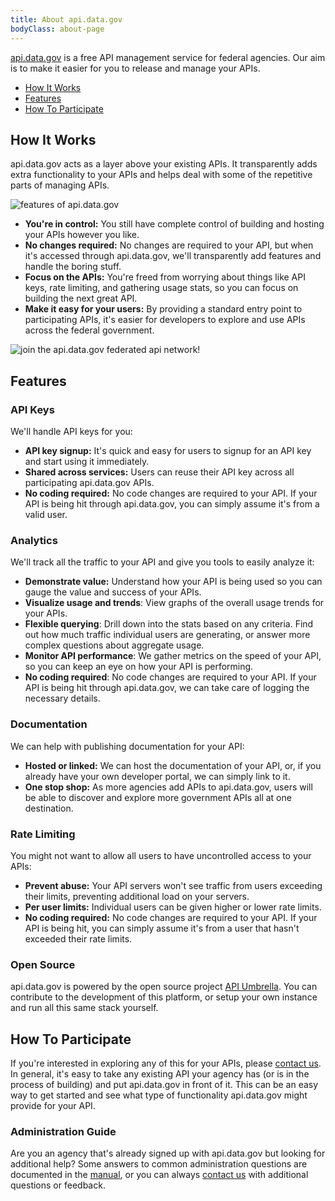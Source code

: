 ```yaml
---
title: About api.data.gov
bodyClass: about-page
---
```


[api.data.gov](http://api.data.gov/) is a free API management service for federal agencies. Our aim is to make it easier for you to release and manage your APIs.

* [How It Works](#how-it-works)
* [Features](#features)
* [How To Participate](#how-to-participate)

## How It Works

api.data.gov acts as a layer above your existing APIs. It transparently adds  extra functionality to your APIs and helps deal with some of the repetitive parts of managing APIs.

![features of api.data.gov](/images/about_features.png)

- **You're in control:** You still have complete control of building and hosting your APIs however you like.
- **No changes required:** No changes are required to your API, but when it's accessed through api.data.gov, we'll transparently add features and handle the boring stuff.
- **Focus on the APIs:** You're freed from worrying about things like API keys, rate limiting, and gathering usage stats, so you can focus on building the next great API.
- **Make it easy for your users:** By providing a standard entry point to participating APIs, it's easier for developers to explore and use APIs across the federal government.

![join the api.data.gov federated api network!](/images/about_federated.png)

## Features

### API Keys

We'll handle API keys for you:

- **API key signup:** It's quick and easy for users to signup for an API key and start using it immediately.
- **Shared across services:** Users can reuse their API key across all participating api.data.gov APIs.
- **No coding required:** No code changes are required to your API. If your API is being hit through api.data.gov, you can simply assume it's from a valid user.

### Analytics

We'll track all the traffic to your API and give you tools to easily analyze it:

- **Demonstrate value:** Understand how your API is being used so you can gauge the value and success of your APIs.
- **Visualize usage and trends**: View graphs of the overall usage trends for your APIs.
- **Flexible querying**: Drill down into the stats based on any criteria. Find out how much traffic individual users are generating, or answer more complex  questions about aggregate usage.
- **Monitor API performance**: We gather metrics on the speed of your API, so you can keep an eye on how your API is performing.
- **No coding required**: No code changes are required to your API. If your API is being hit through api.data.gov, we can take care of logging the necessary details.

### Documentation

We can help with publishing documentation for your API:

- **Hosted or linked:** We can host the documentation of your API, or, if you already have your own developer portal, we can simply link to it.
- **One stop shop:** As more agencies add APIs to api.data.gov, users will be able to discover and explore more government APIs all at one destination.

### Rate Limiting

You might not want to allow all users to have uncontrolled access to your APIs:

- **Prevent abuse:** Your API servers won't see traffic from users exceeding their limits, preventing additional load on your servers.
- **Per user limits:** Individual users can be given higher or lower rate limits.
- **No coding required:** No code changes are required to your API. If your API is being hit, you can simply assume it's from a user that hasn't exceeded their rate limits.

### Open Source

api.data.gov is powered by the open source project [API Umbrella](https://github.com/NREL/api-umbrella/). You can contribute to the development of this platform, or setup your own instance and run all this same stack yourself.

## How To Participate

If you're interested in exploring any of this for your APIs, please [contact us](/contact/#apidatagov-service-contact). In general, it's easy to take any existing API your agency has (or is in the process of building) and put api.data.gov in front of it. This can be an easy way to get started and see what type of functionality api.data.gov might provide for your API.

### Administration Guide

Are you an agency that's already signed up with api.data.gov but looking for additional help? Some answers to common administration questions are documented in the [manual](/docs/agency-manual/), or you can always [contact us](/contact/#apidatagov-service-contact) with additional questions or feedback.
